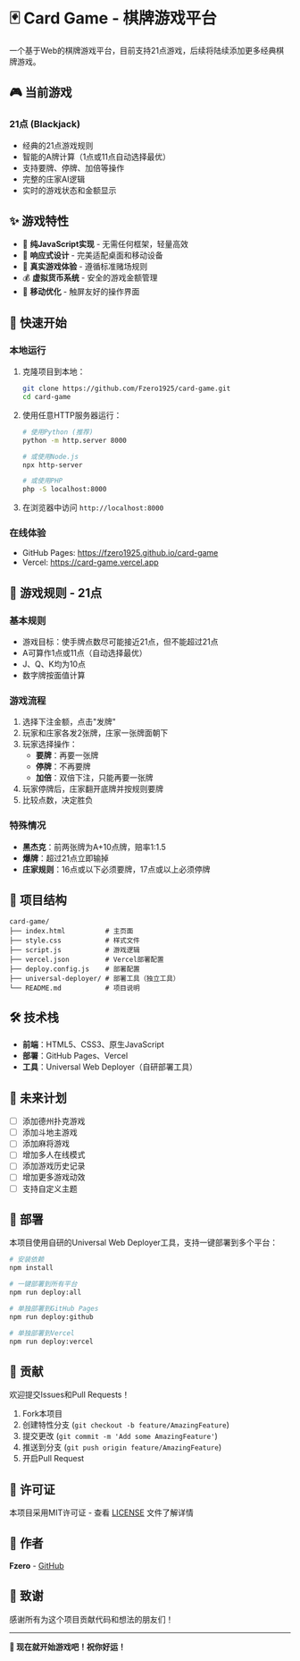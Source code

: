 # 🃏 Card Game - 棋牌游戏平台

一个基于Web的棋牌游戏平台，目前支持21点游戏，后续将陆续添加更多经典棋牌游戏。

## 🎮 当前游戏

### 21点 (Blackjack)
- 经典的21点游戏规则
- 智能的A牌计算（1点或11点自动选择最优）
- 支持要牌、停牌、加倍等操作
- 完整的庄家AI逻辑
- 实时的游戏状态和金额显示

## ✨ 游戏特性

- 🎯 **纯JavaScript实现** - 无需任何框架，轻量高效
- 🎨 **响应式设计** - 完美适配桌面和移动设备
- 🎲 **真实游戏体验** - 遵循标准赌场规则
- 💰 **虚拟货币系统** - 安全的游戏金额管理
- 📱 **移动优化** - 触屏友好的操作界面

## 🚀 快速开始

### 本地运行
1. 克隆项目到本地：
   ```bash
   git clone https://github.com/Fzero1925/card-game.git
   cd card-game
   ```

2. 使用任意HTTP服务器运行：
   ```bash
   # 使用Python (推荐)
   python -m http.server 8000
   
   # 或使用Node.js
   npx http-server
   
   # 或使用PHP
   php -S localhost:8000
   ```

3. 在浏览器中访问 `http://localhost:8000`

### 在线体验
- GitHub Pages: https://fzero1925.github.io/card-game
- Vercel: https://card-game.vercel.app

## 🎲 游戏规则 - 21点

### 基本规则
- 游戏目标：使手牌点数尽可能接近21点，但不能超过21点
- A可算作1点或11点（自动选择最优）
- J、Q、K均为10点
- 数字牌按面值计算

### 游戏流程
1. 选择下注金额，点击"发牌"
2. 玩家和庄家各发2张牌，庄家一张牌面朝下
3. 玩家选择操作：
   - **要牌**：再要一张牌
   - **停牌**：不再要牌
   - **加倍**：双倍下注，只能再要一张牌
4. 玩家停牌后，庄家翻开底牌并按规则要牌
5. 比较点数，决定胜负

### 特殊情况
- **黑杰克**：前两张牌为A+10点牌，赔率1:1.5
- **爆牌**：超过21点立即输掉
- **庄家规则**：16点或以下必须要牌，17点或以上必须停牌

## 📁 项目结构

```
card-game/
├── index.html          # 主页面
├── style.css           # 样式文件
├── script.js           # 游戏逻辑
├── vercel.json         # Vercel部署配置
├── deploy.config.js    # 部署配置
├── universal-deployer/ # 部署工具（独立工具）
└── README.md           # 项目说明
```

## 🛠️ 技术栈

- **前端**：HTML5、CSS3、原生JavaScript
- **部署**：GitHub Pages、Vercel
- **工具**：Universal Web Deployer（自研部署工具）

## 🔮 未来计划

- [ ] 添加德州扑克游戏
- [ ] 添加斗地主游戏  
- [ ] 添加麻将游戏
- [ ] 增加多人在线模式
- [ ] 添加游戏历史记录
- [ ] 增加更多游戏动效
- [ ] 支持自定义主题

## 🚀 部署

本项目使用自研的Universal Web Deployer工具，支持一键部署到多个平台：

```bash
# 安装依赖
npm install

# 一键部署到所有平台
npm run deploy:all

# 单独部署到GitHub Pages
npm run deploy:github

# 单独部署到Vercel  
npm run deploy:vercel
```

## 🤝 贡献

欢迎提交Issues和Pull Requests！

1. Fork本项目
2. 创建特性分支 (`git checkout -b feature/AmazingFeature`)
3. 提交更改 (`git commit -m 'Add some AmazingFeature'`)
4. 推送到分支 (`git push origin feature/AmazingFeature`)
5. 开启Pull Request

## 📄 许可证

本项目采用MIT许可证 - 查看 [LICENSE](LICENSE) 文件了解详情

## 🎯 作者

**Fzero** - [GitHub](https://github.com/Fzero1925)

## 🙏 致谢

感谢所有为这个项目贡献代码和想法的朋友们！

---

**🎉 现在就开始游戏吧！祝你好运！**
